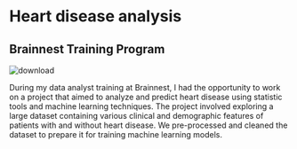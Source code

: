 # Heart disease analysis

## Brainnest Training Program

![download](https://user-images.githubusercontent.com/104760218/223480218-54cdcdc5-fb96-4026-a038-d4add972cd07.jpg)

During my data analyst training at Brainnest, I had the opportunity to work on a project that aimed to analyze and predict heart disease using statistic tools 
and machine learning techniques. The project involved exploring a large dataset containing various clinical and demographic features of patients with and without heart disease. 
We pre-processed and cleaned the dataset to prepare it for training machine learning models.
